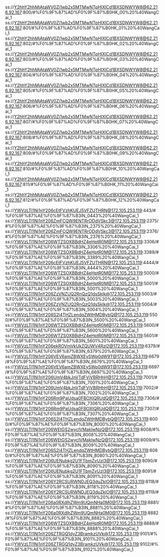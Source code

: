 ss://Y2hhY2hhMjAtaWV0Zi1wb2x5MTMwNTpHIXlCd1BXSDNWYW8@62.216.92.167:800/#%F0%9F%87%AD%F0%9F%87%B0HK_00%20%40WangCai_1
ss://Y2hhY2hhMjAtaWV0Zi1wb2x5MTMwNTpHIXlCd1BXSDNWYW8@62.216.92.167:801/#%F0%9F%87%AD%F0%9F%87%B0HK_01%20%40WangCai_1
ss://Y2hhY2hhMjAtaWV0Zi1wb2x5MTMwNTpHIXlCd1BXSDNWYW8@62.216.92.167:802/#%F0%9F%87%AD%F0%9F%87%B0HK_02%20%40WangCai_1
ss://Y2hhY2hhMjAtaWV0Zi1wb2x5MTMwNTpHIXlCd1BXSDNWYW8@62.216.92.167:803/#%F0%9F%87%AD%F0%9F%87%B0HK_03%20%40WangCai_1
ss://Y2hhY2hhMjAtaWV0Zi1wb2x5MTMwNTpHIXlCd1BXSDNWYW8@62.216.92.167:804/#%F0%9F%87%AD%F0%9F%87%B0HK_04%20%40WangCai_1
ss://Y2hhY2hhMjAtaWV0Zi1wb2x5MTMwNTpHIXlCd1BXSDNWYW8@62.216.92.167:805/#%F0%9F%87%AD%F0%9F%87%B0HK_05%20%40WangCai_1
ss://Y2hhY2hhMjAtaWV0Zi1wb2x5MTMwNTpHIXlCd1BXSDNWYW8@62.216.92.167:806/#%F0%9F%87%AD%F0%9F%87%B0HK_06%20%40WangCai_1
ss://Y2hhY2hhMjAtaWV0Zi1wb2x5MTMwNTpHIXlCd1BXSDNWYW8@62.216.92.167:807/#%F0%9F%87%AD%F0%9F%87%B0HK_07%20%40WangCai_1
ss://Y2hhY2hhMjAtaWV0Zi1wb2x5MTMwNTpHIXlCd1BXSDNWYW8@62.216.92.167:808/#%F0%9F%87%AD%F0%9F%87%B0HK_08%20%40WangCai_1
ss://Y2hhY2hhMjAtaWV0Zi1wb2x5MTMwNTpHIXlCd1BXSDNWYW8@62.216.92.167:809/#%F0%9F%87%AD%F0%9F%87%B0HK_09%20%40WangCai_1
ss://Y2hhY2hhMjAtaWV0Zi1wb2x5MTMwNTpHIXlCd1BXSDNWYW8@62.216.92.167:810/#%F0%9F%87%AD%F0%9F%87%B0HK_10%20%40WangCai_1
ss://Y2hhY2hhMjAtaWV0Zi1wb2x5MTMwNTpHIXlCd1BXSDNWYW8@62.216.92.167:811/#%F0%9F%87%AD%F0%9F%87%B0HK_11%20%40WangCai_1
ss://Y2hhY2hhMjAtaWV0Zi1wb2x5MTMwNTpHIXlCd1BXSDNWYW8@62.216.92.167:812/#%F0%9F%87%AD%F0%9F%87%B0HK_12%20%40WangCai_1
ss://YWVzLTI1Ni1nY206cEtFVzhKUEJ5VFZUTHRN@172.105.253.119:443/#%F0%9F%87%AE%F0%9F%87%B3IN_0443%20%40WangCai_1
ss://YWVzLTI1Ni1nY206ZmFCQW9ENTRrODdVSkc3@172.105.253.119:2375/#%F0%9F%87%AE%F0%9F%87%B3IN_2375%20%40WangCai_1
ss://YWVzLTI1Ni1nY206ZmFCQW9ENTRrODdVSkc3@172.105.253.119:2376/#%F0%9F%87%AE%F0%9F%87%B3IN_2376%20%40WangCai_1
ss://YWVzLTI1Ni1nY206WTZSOXBBdHZ4eHptR0M@172.105.253.119:3306/#%F0%9F%87%AE%F0%9F%87%B3IN_3306%20%40WangCai_1
ss://YWVzLTI1Ni1nY206WTZSOXBBdHZ4eHptR0M@172.105.253.119:3389/#%F0%9F%87%AE%F0%9F%87%B3IN_3389%20%40WangCai_1
ss://YWVzLTI1Ni1nY206cEtFVzhKUEJ5VFZUTHRN@172.105.253.119:4444/#%F0%9F%87%AE%F0%9F%87%B3IN_4444%20%40WangCai_1
ss://YWVzLTI1Ni1nY206WTZSOXBBdHZ4eHptR0M@172.105.253.119:5000/#%F0%9F%87%AE%F0%9F%87%B3IN_5000%20%40WangCai_1
ss://YWVzLTI1Ni1nY206WTZSOXBBdHZ4eHptR0M@172.105.253.119:5001/#%F0%9F%87%AE%F0%9F%87%B3IN_5001%20%40WangCai_1
ss://YWVzLTI1Ni1nY206ZzVNZUQ2RnQzQ1dsSklk@172.105.253.119:5003/#%F0%9F%87%AE%F0%9F%87%B3IN_5003%20%40WangCai_1
ss://YWVzLTI1Ni1nY206ZzVNZUQ2RnQzQ1dsSklk@172.105.253.119:5004/#%F0%9F%87%AE%F0%9F%87%B3IN_5004%20%40WangCai_1
ss://YWVzLTI1Ni1nY206S2l4THZLendqZWtHMDBybQ@172.105.253.119:5500/#%F0%9F%87%AE%F0%9F%87%B3IN_5500%20%40WangCai_1
ss://YWVzLTI1Ni1nY206WTZSOXBBdHZ4eHptR0M@172.105.253.119:5600/#%F0%9F%87%AE%F0%9F%87%B3IN_5600%20%40WangCai_1
ss://YWVzLTI1Ni1nY206WTZSOXBBdHZ4eHptR0M@172.105.253.119:5601/#%F0%9F%87%AE%F0%9F%87%B3IN_5601%20%40WangCai_1
ss://YWVzLTI1Ni1nY206ekROVmVkUkZQUWV4Rzl2@172.105.253.119:6379/#%F0%9F%87%AE%F0%9F%87%B3IN_6379%20%40WangCai_1
ss://YWVzLTI1Ni1nY206VEV6amZBWXEySWp0dW9T@172.105.253.119:6679/#%F0%9F%87%AE%F0%9F%87%B3IN_6679%20%40WangCai_1
ss://YWVzLTI1Ni1nY206VEV6amZBWXEySWp0dW9T@172.105.253.119:6697/#%F0%9F%87%AE%F0%9F%87%B3IN_6697%20%40WangCai_1
ss://YWVzLTI1Ni1nY206UmV4bkJnVTdFVjVBRHhH@172.105.253.119:7001/#%F0%9F%87%AE%F0%9F%87%B3IN_7001%20%40WangCai_1
ss://YWVzLTI1Ni1nY206UmV4bkJnVTdFVjVBRHhH@172.105.253.119:7002/#%F0%9F%87%AE%F0%9F%87%B3IN_7002%20%40WangCai_1
ss://YWVzLTI1Ni1nY206Rm9PaUdsa0FBOXlQRUdQ@172.105.253.119:7306/#%F0%9F%87%AE%F0%9F%87%B3IN_7306%20%40WangCai_1
ss://YWVzLTI1Ni1nY206Rm9PaUdsa0FBOXlQRUdQ@172.105.253.119:7307/#%F0%9F%87%AE%F0%9F%87%B3IN_7307%20%40WangCai_1
ss://YWVzLTI1Ni1nY206S2l4THZLendqZWtHMDBybQ@172.105.253.119:8000/#%F0%9F%87%AE%F0%9F%87%B3IN_8000%20%40WangCai_1
ss://YWVzLTI1Ni1nY206WEtGS2wyclVMaklwNzQ@172.105.253.119:8008/#%F0%9F%87%AE%F0%9F%87%B3IN_8008%20%40WangCai_1
ss://YWVzLTI1Ni1nY206WEtGS2wyclVMaklwNzQ@172.105.253.119:8009/#%F0%9F%87%AE%F0%9F%87%B3IN_8009%20%40WangCai_1
ss://YWVzLTI1Ni1nY206S2l4THZLendqZWtHMDBybQ@172.105.253.119:8080/#%F0%9F%87%AE%F0%9F%87%B3IN_8080%20%40WangCai_1
ss://YWVzLTI1Ni1nY206UENubkg2U1FTbmZvUzI3@172.105.253.119:8090/#%F0%9F%87%AE%F0%9F%87%B3IN_8090%20%40WangCai_1
ss://YWVzLTI1Ni1nY206UENubkg2U1FTbmZvUzI3@172.105.253.119:8091/#%F0%9F%87%AE%F0%9F%87%B3IN_8091%20%40WangCai_1
ss://YWVzLTI1Ni1nY206Y2RCSURWNDJEQ3duZklO@172.105.253.119:8118/#%F0%9F%87%AE%F0%9F%87%B3IN_8118%20%40WangCai_1
ss://YWVzLTI1Ni1nY206Y2RCSURWNDJEQ3duZklO@172.105.253.119:8119/#%F0%9F%87%AE%F0%9F%87%B3IN_8119%20%40WangCai_1
ss://YWVzLTI1Ni1nY206a0RXdlhZWm9UQmNHa0M0@172.105.253.119:8881/#%F0%9F%87%AE%F0%9F%87%B3IN_8881%20%40WangCai_1
ss://YWVzLTI1Ni1nY206a0RXdlhZWm9UQmNHa0M0@172.105.253.119:8882/#%F0%9F%87%AE%F0%9F%87%B3IN_8882%20%40WangCai_1
ss://YWVzLTI1Ni1nY206WTZSOXBBdHZ4eHptR0M@172.105.253.119:8888/#%F0%9F%87%AE%F0%9F%87%B3IN_8888%20%40WangCai_1
ss://YWVzLTI1Ni1nY206ZTRGQ1dyZ3BramkzUVk@172.105.253.119:9101/#%F0%9F%87%AE%F0%9F%87%B3IN_9101%20%40WangCai_1
ss://YWVzLTI1Ni1nY206ZTRGQ1dyZ3BramkzUVk@172.105.253.119:9102/#%F0%9F%87%AE%F0%9F%87%B3IN_9102%20%40WangCai_1
